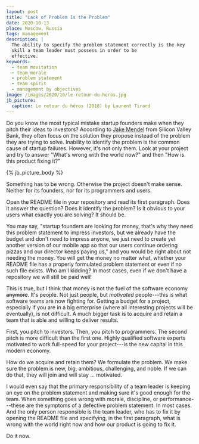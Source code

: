 ```yaml
---
layout: post
title: "Lack of Problem Is the Problem"
date: 2020-10-13
place: Moscow, Russia
tags: management
description: |
  The ability to specify the problem statement correctly is the key
  skill a team leader must possess in order to be
  effective.
keywords:
  - team movitation
  - team morale
  - problem statement
  - team spirit
  - management by objectives
image: /images/2020/10/le-retour-du-heros.jpg
jb_picture:
  caption: Le retour du héros (2018) by Laurent Tirard
---
```


Do you know the most typical mistake startup founders make
when they pitch their ideas to investors? According to
[Jake Mendel](https://medium.com/@jakemendel/b3a884c54ab4)
from Silicon Valley Bank, they often focus on the solution they propose
instead of the problem they are trying to solve. Inability to identify
the problem is the common cause of startup failures. However, it's not only them.
Look at your project and try to answer
"What's wrong with the world now?" and then "How is this product fixing it?"

<!--more-->

{% jb_picture_body %}

Something has to be wrong. Otherwise the project doesn't make sense.
Neither for its founders, nor for its programmers and users.

Open the README file in your repository and read its first paragraph.
Does it answer the question? Does it identify the problem? Is it obvious
to your users what exactly you are solving? It should be.

You may say, "startup founders are looking for money, that's why they need
this problem statement to impress investors, but we already have
the budget and don't need to impress anyone, we just need
to create yet another version of our mobile app so that our users
continue ordering pizzas and our director keeps paying us,"
and you would be right about not needing the money. You will
get the money no matter what, whether your README file has a properly
formulated problem statement or even if no such file exists.
Who am I kidding? In most cases, even if we don't have a repository
we will still be paid well!

This is true, but I think that money is not the fuel of
the software economy <del>anymore</del>. It's people. Not just people, but
_motivated_ people---this is what software teams are now fighting for.
Getting a budget for a project, especially if you are
in a big enterprise (where all interesting projects will be eventually),
is not difficult. A much bigger task is to acquire and retain a team that is
able and willing to deliver results.

First, you pitch to investors. Then, you pitch to programmers.
The second pitch is more difficult than the first one. Highly
qualified software experts motivated to work full-speed
for your project---is the new capital in this modern economy.

How do we acquire and retain them? We formulate the problem. We make
sure the problem is new, big, ambitious, challenging, and noble.
If we can do that, they will join and will stay ... motivated.

I would even say that the primary responsibility of a team leader
is keeping an eye on the problem statement and making sure it's
good enough for the team. When something goes wrong with
morale, discipline, or performance---these are the symptoms of
a defective problem statement. In most cases. And the only person responsible
is the team leader, who has to fix it by opening
the README file and specifying, in the first paragraph, what is wrong
with the world right now and how our product is going to fix it.

Do it now.
